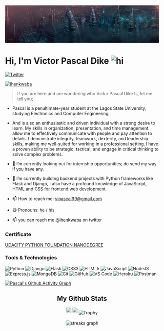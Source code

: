 ![Pretty lights](prettylights.gif)

# Hi, I'm Victor Pascal Dike <img src="https://user-images.githubusercontent.com/1303154/88677602-1635ba80-d120-11ea-84d8-d263ba5fc3c0.gif" width="28px" alt="hi">

[![Twitter](https://img.shields.io/badge/-Twitter-1DA1F2?logo=twitter&logoColor=white&style=flat-square)](https://twitter.com/ihenkwaba)

[<img src="https://komarev.com/ghpvc/?username=ihenkwaba-spec&label=Profile%20views&color=0e75b6&style=flat" alt="ihenkwaba" />](https://github.com/geekpascal/geekpascal)

<!--**geekpascal/geekpascal** is a ✨ _special_ ✨ repository because its `README.md` (this file) appears on your GitHub profile.
Here are some ideas to get you started:
-->

> If you are here and are wondering who Victor Pascal Dike Is, let me tell you; 

- Pascal is a penultimate-year student at the Lagos State University, studying Electronics and Computer Engineering.

- And is also an enthusiastic and driven individual with a strong desire to learn. My skills in organization, presentation, and time management allow me to effectively communicate with people and pay attention to details. I demonstrate integrity, teamwork, dexterity, and leadership skills, making me well-suited for working in a professional setting. I have a proven ability to be strategic, tactical, and engage in critical thinking to solve complex problems.

- 🔭 I’m currently looking out for internship opportunities; do send my way if you have any.
- 🌱 I’m currently building backend projects with Python frameworks like Flask and Django, I also have a profound knowledge of JavaScript, HTML and CSS for frontend web development.
- 📫 How to reach me: vipascal99@gmail.com
- 😄 Pronouns: he / his
- 📫 you can reach me [@ihenkwaba](https://twitter.com/ihenkwaba) on twitter

### Certificate 
[UDACITY PYTHON FOUNDATION NANODEGREE](https://s3-us-west-2.amazonaws.com/udacity-printer/production/certificates/1db2acad-1009-46e0-bda2-ffb4b91936b4.pdf)

### Tools & Technologies
![Python](https://img.shields.io/badge/Python-2000FF?style=for-the-badge&logo=Python&logoColor=blue)
![Django](https://img.shields.io/badge/Django-000000?style=for-the-badge&logo=Django&logoColor=white)
![Flask](https://img.shields.io/badge/Flask-DB7093?style=for-the-badge&logo=Flask&logoColor=black)
![CSS3](https://img.shields.io/badge/CSS3-1572B6?style=for-the-badge&logo=css3&logoColor=white)
![HTML5](https://img.shields.io/badge/html5-%23E34F26.svg?style=for-the-badge&logo=html5&logoColor=white)
![JavaScript](https://img.shields.io/badge/javascript-%23323330.svg?style=for-the-badge&logo=javascript&logoColor=%23F7DF1E)
![NodeJS](https://img.shields.io/badge/node.js-6DA55F?style=for-the-badge&logo=node.js&logoColor=white)
![Express.js](https://img.shields.io/badge/express.js-%23404d59.svg?style=for-the-badge&logo=express&logoColor=%2361DAFB)
![MongoDB](https://img.shields.io/badge/MongoDB-%234ea94b.svg?style=for-the-badge&logo=mongodb&logoColor=white)
![Git](https://img.shields.io/badge/-Git-F05032?style=for-the-badge&logo=git&logoColor=white)
![GitHub](https://img.shields.io/badge/GitHub-100000?style=for-the-badge&logo=github&logoColor=white)
![VS Code](https://img.shields.io/badge/-VS%20Code-007ACC?style=for-the-badge&logo=visual%20studio%20code&logoColor=white)
![Heroku](https://img.shields.io/badge/Heroku-430098?style=for-the-badge&logo=heroku&logoColor=white)
![Postman](https://img.shields.io/badge/Postman-F05032?style=for-the-badge&logo=postman&logoColor=white)



[![Pascal's Github Activity Graph](https://github-readme-activity-graph.cyclic.app/graph?username=geekpascal&custom_title=geekpascal's%20GitHub%20Activity%20Graph&bg_color=0e2239&text_color=58a6ff&line=2100fa&point=0079fa&area=true&hide_border=true)](https://github.com/ashutosh00710/github-readme-activity-graph)

<div align="center">
  <h2> <strong> My Github Stats </strong> </h2>
    <img src="https://github-readme-stats-git-masterrstaa-rickstaa.vercel.app/api?username=geekpascal&show_icons=true&bg_color=0e2239&text_color=58a6ff&hide_border=true" width="54.25%">
  <img src="https://github-readme-stats-git-masterrstaa-rickstaa.vercel.app/api/top-langs?username=geekpascal&layout=compact&bg_color=0e2239&text_color=58a6ff&hide_border=true" width="45.25%"> 
  <img src="https://github-profile-trophy.vercel.app/?username=geekpascal&theme=algolia&no-frame=true&no-bg=true&row=1&column=7" width="100%" alt="Trophy" align="middle"  /> <br> <br>
  <img src="https://streak-stats.demolab.com?user=geekpascal&theme=highcontrast&hide_border=true&border_radius=0&ring=2100FA&background=000000&fire=0079FA&currStreakNum=0079FA&dates=0079FA&sideNums=0079FA&currStreakLabel=0079FA&stroke=0079FA&sideLabels=0079FA" height="150" alt="streaks graph"  />
</div>
